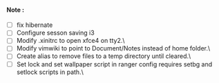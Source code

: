 #### Note :
- [ ] fix hibernate
- [ ] Configure sesson saving i3
- [ ] Modify .xinitrc to open xfce4 on tty2.\
- [ ] Modify vimwiki to point to Document/Notes instead of home folder.\
- [ ] Create alias to remove files to a temp directory until cleared.\
- [ ] Set lock and set wallpaper script in ranger config requires setbg and setlock scripts in path.\
